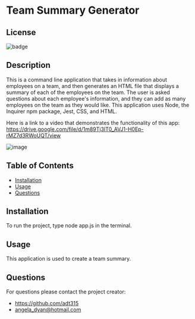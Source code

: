 # Team Summary Generator

## License
![badge](https://img.shields.io/badge/license-MIT-green) 
  
## Description
This is a command line application that takes in information about employees on a team, and then generates an HTML file that displays a summary of each of the employees on the team.  The user is asked questions about each employee's information, and they can add as many employees on the team as they would like.  This application uses Node, the Inquirer npm package, Jest, CSS, and HTML.

Here is a link to a video that demonstrates the functionality of this app: 
https://drive.google.com/file/d/1m89Tj3IT0_AVJ1-H0Ep-rMZ7d3RWoUQT/view

![image](https://user-images.githubusercontent.com/51940058/102225340-1e1aaf00-3eb5-11eb-8229-8e61a3c25d46.png)
  
## Table of Contents
* [Installation](#installation)
* [Usage](#usage)  
* [Questions](#questions) 
  
## Installation
To run the project, type node app.js in the terminal.
  
## Usage
This application is used to create a team summary.
  
## Questions
For questions please contact the project creator:
* https://github.com/adt315
* angela_dyan@hotmail.com